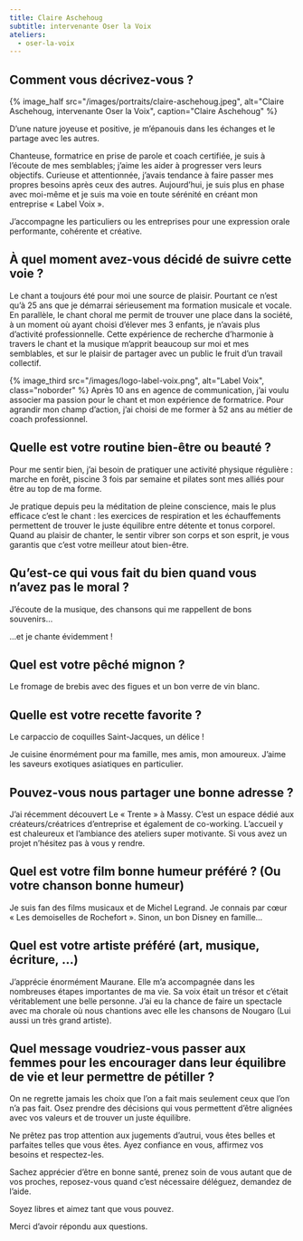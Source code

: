 ```yaml
---
title: Claire Aschehoug
subtitle: intervenante Oser la Voix
ateliers:
  - oser-la-voix
---
```


## Comment vous décrivez-vous ?

{% image_half src="/images/portraits/claire-aschehoug.jpeg", alt="Claire Aschehoug, intervenante Oser la Voix", caption="Claire Aschehoug" %}

D’une nature joyeuse et positive, je m’épanouis dans les échanges et le partage avec les autres.

Chanteuse, formatrice en prise de parole et coach certifiée, je suis à l’écoute de mes semblables; j’aime les aider à progresser vers leurs objectifs. Curieuse et attentionnée, j’avais tendance à faire passer mes propres besoins après ceux des autres. Aujourd’hui, je suis plus en phase avec moi-même et je suis ma voie en toute sérénité en créant mon entreprise « Label Voix ».

J’accompagne les particuliers ou les entreprises pour une expression orale performante, cohérente et créative.

## À quel moment avez-vous décidé de suivre cette voie ?

Le chant a toujours été pour moi une source de plaisir. Pourtant ce n’est qu’à 25 ans que je démarrai sérieusement ma formation musicale et vocale. En parallèle, le chant choral me permit de trouver une place dans la société, à un moment où ayant choisi d’élever mes 3 enfants, je n’avais plus d’activité professionnelle. Cette expérience de recherche d’harmonie à travers le chant et la musique m’apprit beaucoup sur moi et mes semblables, et sur le plaisir de partager avec un public le fruit d’un travail collectif.

{% image_third src="/images/logo-label-voix.png", alt="Label Voix", class="noborder" %}
Après 10 ans en agence de communication, j’ai voulu associer ma passion pour le chant et mon expérience de formatrice. Pour agrandir mon champ d’action, j’ai choisi de me former à 52 ans au métier de coach professionnel.

## Quelle est votre routine bien-être ou beauté ?

Pour me sentir bien, j’ai besoin de pratiquer une activité physique régulière : marche en forêt, piscine 3 fois par semaine et pilates sont mes alliés pour être au top de ma forme.

Je pratique depuis peu la méditation de pleine conscience, mais le plus efficace c’est le chant : les exercices de respiration et les échauffements permettent de trouver le juste équilibre entre détente et tonus corporel. Quand au plaisir de chanter, le sentir vibrer son corps et son esprit, je vous garantis que c’est votre meilleur atout bien-être.

## Qu’est-ce qui vous fait du bien quand vous n’avez pas le moral ?

J’écoute de la musique, des chansons qui me rappellent de bons souvenirs…

…et je chante évidemment !

## Quel est votre pêché mignon ?

Le fromage de brebis avec des figues et un bon verre de vin blanc.

## Quelle est votre recette favorite ?

Le carpaccio de coquilles Saint-Jacques, un délice !

Je cuisine énormément pour ma famille, mes amis, mon amoureux. J’aime les saveurs exotiques asiatiques en particulier.

## Pouvez-vous nous partager une bonne adresse ?

J’ai récemment découvert Le « Trente » à Massy. C’est un espace dédié aux créateurs/créatrices d’entreprise et également de co-working. L’accueil y est chaleureux et l’ambiance des ateliers super motivante. Si vous avez un projet n’hésitez pas à vous y rendre.

## Quel est votre film bonne humeur préféré ? (Ou votre chanson bonne humeur)

Je suis fan des films musicaux et de Michel Legrand. Je connais par cœur « Les demoiselles de Rochefort ». Sinon, un bon Disney en famille…

## Quel est votre artiste préféré (art, musique, écriture, …)

J’apprécie énormément Maurane. Elle m’a accompagnée dans les nombreuses étapes importantes de ma vie. Sa voix était un trésor et c’était véritablement une belle personne. J’ai eu la chance de faire un spectacle avec ma chorale où nous chantions avec elle les chansons de Nougaro (Lui aussi un très grand artiste).

## Quel message voudriez-vous passer aux femmes pour les encourager dans leur équilibre de vie et leur permettre de pétiller ?

On ne regrette jamais les choix que l’on a fait mais seulement ceux que l’on n’a pas fait. Osez prendre des décisions qui vous permettent d’être alignées avec vos valeurs et de trouver un juste équilibre.

Ne prêtez pas trop attention aux jugements d’autrui, vous êtes belles et parfaites telles que vous êtes. Ayez confiance en vous, affirmez vos besoins et respectez-les.

Sachez apprécier d’être en bonne santé, prenez soin de vous autant que de vos proches, reposez-vous quand c’est nécessaire déléguez, demandez de l’aide.

Soyez libres et aimez tant que vous pouvez.

Merci d’avoir répondu aux questions.
